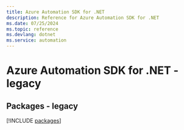 ```yaml
---
title: Azure Automation SDK for .NET
description: Reference for Azure Automation SDK for .NET
ms.date: 07/25/2024
ms.topic: reference
ms.devlang: dotnet
ms.service: automation
---
```

# Azure Automation SDK for .NET - legacy
## Packages - legacy
[!INCLUDE [packages](automation-index.md)]